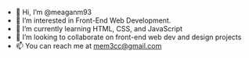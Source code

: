 - 👋 Hi, I’m @meaganm93
- 👀 I’m interested in Front-End Web Development.
- 🌱 I’m currently learning HTML, CSS, and JavaScript
- 💞️ I’m looking to collaborate on front-end web dev and design projects
- 📫 You can reach me at mem3cc@gmail.com

<!---
meaganm93/meaganm93 is a ✨ special ✨ repository because its `README.md` (this file) appears on your GitHub profile.
You can click the Preview link to take a look at your changes.
--->
